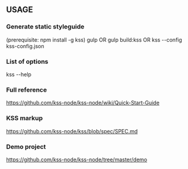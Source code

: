 ## USAGE

### Generate static styleguide
(prerequisite: npm install -g kss)
gulp OR gulp build:kss OR kss --config kss-config.json

### List of options
kss --help

### Full reference
https://github.com/kss-node/kss-node/wiki/Quick-Start-Guide

### KSS markup
https://github.com/kss-node/kss/blob/spec/SPEC.md

### Demo project
https://github.com/kss-node/kss-node/tree/master/demo
